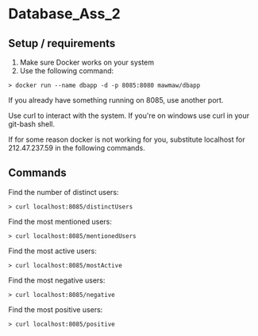 # Database_Ass_2

## Setup / requirements

1. Make sure Docker works on your system
2. Use the following command:
```
> docker run --name dbapp -d -p 8085:8080 mawmaw/dbapp
```
If you already have something running on 8085, use another port.

Use curl to interact with the system. If you're on windows use curl in your git-bash shell.

If for some reason docker is not working for you, substitute localhost for 212.47.237.59 in the following commands.

## Commands

Find the number of distinct users:
```
> curl localhost:8085/distinctUsers
```

Find the most mentioned users:
```
> curl localhost:8085/mentionedUsers
```

Find the most active users:
```
> curl localhost:8085/mostActive
```

Find the most negative users:
```
> curl localhost:8085/negative
```

Find the most positive users:
```
> curl localhost:8085/positive
```
